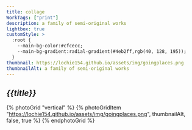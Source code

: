 ```yaml
---
title: collage
WorkTags: ["print"]
description: a family of semi-original works
lightbox: true
customStyle: >
  :root {
    --main-bg-color:#cfcecc;
    --main-bg-gradient:radial-gradient(#4eb2ff,rgb(40, 128, 195));
  }
thumbnail: https://lochie154.github.io/assets/img/goingplaces.png
thumbnailAlt: a family of semi-original works
---
```


## *{{title}}*

{% photoGrid "vertical" %}
{% photoGridItem "https://lochie154.github.io/assets/img/goingplaces.png", thumbnailAlt, false, true %}
{% endphotoGrid %}
